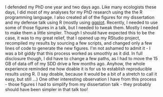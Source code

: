 I defended my PhD one year and two days ago. Like many ecologists these days, I did most of my analyses for my PhD research using the the R programming language. I also created all of the figures for my dissertation and my defense talk using R (mostly using
[ggplot](http://ggplot2.org/). Recently, I needed to use some of those figures in a talk, but I needed to tweak them. Mostly I needed to make them a little simpler. Though I should have expected this to be the case, it was to my great relief, that I opened up my RStudio project, recompiled my results by sourcing a few scripts, and changed only a few lines of code to generate the new figures. I'm not ashamed to admit it - I was a bit giddy that this process worked as smoothly as it did. In full disclosure though, I did have to change a few paths, as I had to move the 15 GB of data off of my SDD drive a few months ago. Anyhow, the whole experience reminded me how doable it is for us to establish reproducible results using R. (I say doable, because it would be a bit of a stretch to call it easy, but still ...) One other interesting observation I have from this process - those figures I had to simplify from my dissertation talk - they probably should have been simpler in that talk too!
